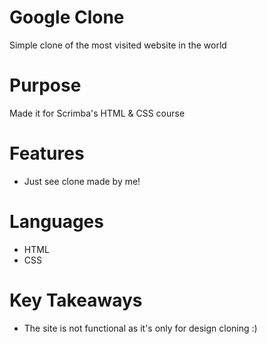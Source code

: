 # Google Clone
Simple clone of the most visited website in the world

# Purpose
Made it for Scrimba's HTML & CSS course

# Features
- Just see clone made by me!

# Languages
- HTML
- CSS

# Key Takeaways
- The site is not functional as it's only for design cloning :)
